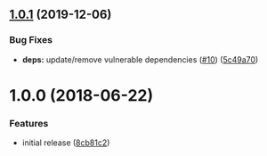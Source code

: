 ## [1.0.1](https://github.com/princjef/pubcop/compare/v1.0.0...v1.0.1) (2019-12-06)


### Bug Fixes

* **deps:** update/remove vulnerable dependencies ([#10](https://github.com/princjef/pubcop/issues/10)) ([5c49a70](https://github.com/princjef/pubcop/commit/5c49a70fb7f82ecaef958d08a3d441ce8ac4d8fd))

# 1.0.0 (2018-06-22)


### Features

* initial release ([8cb81c2](https://github.com/princjef/pubcop/commit/8cb81c2))
